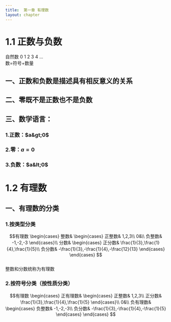 ```yaml
---
title:  第一章 有理数
layout: chapter
---
```

# 1.1 正数与负数
自然数 0  1 2 3 4 ...   
数=符号+数量
## 一、正数和负数<ly-d>是</ly-d>描述具有相反意义的关系
## 二、零既不是正数也不是负数
## 三、数学语言：
### 1.正数：$a&gt;0$
### 2.零：$a=0$
### 3.负数：$a&lt;0$
# 1.2 有理数
## 一、有理数的分类
### 1.按类型分类
$$有理数
\begin{cases}
整数&
\begin{cases}
正整数& 1,2,3\\
0&\\
负整数& -1,-2,-3
\end{cases}\\
分数&
\begin{cases}
正分数& \frac{1}{3},\frac{1}{4},\frac{1}{5}\\
负分数& -\frac{1}{3},-\frac{1}{4},-\frac{12}{13}
\end{cases}
\end{cases}
$$   
<ly-d>整数和分数统称为有理数</ly-d>
### 2.按符号分类（按性质分类）
$$有理数
\begin{cases}
正有理数&
\begin{cases}
正整数& 1,2,3\\
正分数& \frac{1}{3},\frac{1}{4},\frac{1}{5}
\end{cases}\\
0&\\
负有理数&
\begin{cases}
负整数& -1,-2,-3\\
负分数& -\frac{1}{3},-\frac{1}{4},-\frac{1}{5}
\end{cases}
\end{cases}
$$
